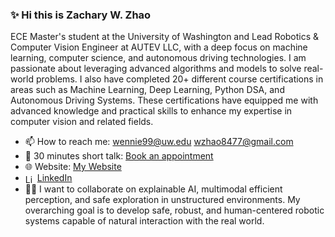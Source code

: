 ### ✨ Hi this is Zachary W. Zhao 

ECE Master's student at the University of Washington and Lead Robotics & Computer Vision Engineer at AUTEV LLC, with a deep focus on machine learning, computer science, and autonomous driving technologies. I am passionate about leveraging advanced algorithms and models to solve real-world problems. I also have completed 20+ different course certifications in areas such as Machine Learning, Deep Learning, Python DSA, and Autonomous Driving Systems. These certifications have equipped me with advanced knowledge and practical skills to enhance my expertise in computer vision and related fields.


- 📫 How to reach me: wennie99@uw.edu wzhao8477@gmail.com
- 💬 30 minutes short talk: [Book an appointment](https://calendar.app.google/j3STUfhKcGq9yFGP7)
- 🌐 Website: [My Website](https://bobbed1999.github.io/)
- <img src="https://cdn-icons-png.flaticon.com/512/174/174857.png" width="15" alt="LinkedIn" style="vertical-align:middle;"/> 
  <a href="https://www.linkedin.com/in/wenzheng-zhao" target="_blank">LinkedIn</a>
- 🙌💬 I want to collaborate on explainable AI, multimodal efficient perception, and safe exploration in unstructured environments. My overarching goal is to develop safe, robust, and human-centered robotic systems capable of natural interaction with the real world.


  
<!--
**Bobbed1999/Bobbed1999** is a ✨ _special_ ✨ repository because its `README.md` (this file) appears on your GitHub profile.

Here are some ideas to get you started:

- 🔭 I’m currently working on ...
- 🌱 I’m currently learning ...
- 👯 I’m looking to collaborate on ...
- 🤔 I’m looking for help with ...
- 💬 Ask me about ...
- 📫 How to reach me: ...
- 😄 Pronouns: ...
- ⚡ Fun fact: ...
-->
